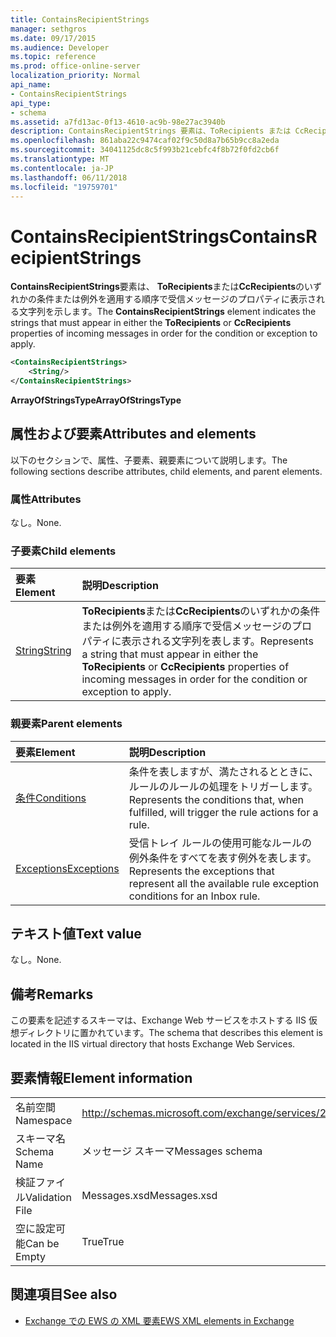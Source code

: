 ```yaml
---
title: ContainsRecipientStrings
manager: sethgros
ms.date: 09/17/2015
ms.audience: Developer
ms.topic: reference
ms.prod: office-online-server
localization_priority: Normal
api_name:
- ContainsRecipientStrings
api_type:
- schema
ms.assetid: a7fd13ac-0f13-4610-ac9b-98e27ac3940b
description: ContainsRecipientStrings 要素は、ToRecipients または CcRecipients のいずれかのプロパティを適用する場合の条件または例外の順序で受信メッセージの [表示する文字列を示します。
ms.openlocfilehash: 861aba22c9474caf02f9c50d8a7b65b9cc8a2eda
ms.sourcegitcommit: 34041125dc8c5f993b21cebfc4f8b72f0fd2cb6f
ms.translationtype: MT
ms.contentlocale: ja-JP
ms.lasthandoff: 06/11/2018
ms.locfileid: "19759701"
---
```

# <a name="containsrecipientstrings"></a><span data-ttu-id="dc94e-103">ContainsRecipientStrings</span><span class="sxs-lookup"><span data-stu-id="dc94e-103">ContainsRecipientStrings</span></span>

<span data-ttu-id="dc94e-104">**ContainsRecipientStrings**要素は、 **ToRecipients**または**CcRecipients**のいずれかの条件または例外を適用する順序で受信メッセージのプロパティに表示される文字列を示します。</span><span class="sxs-lookup"><span data-stu-id="dc94e-104">The **ContainsRecipientStrings** element indicates the strings that must appear in either the **ToRecipients** or **CcRecipients** properties of incoming messages in order for the condition or exception to apply.</span></span> 
  
```XML
<ContainsRecipientStrings>
    <String/>
</ContainsRecipientStrings>
```

 <span data-ttu-id="dc94e-105">**ArrayOfStringsType**</span><span class="sxs-lookup"><span data-stu-id="dc94e-105">**ArrayOfStringsType**</span></span>
## <a name="attributes-and-elements"></a><span data-ttu-id="dc94e-106">属性および要素</span><span class="sxs-lookup"><span data-stu-id="dc94e-106">Attributes and elements</span></span>

<span data-ttu-id="dc94e-107">以下のセクションで、属性、子要素、親要素について説明します。</span><span class="sxs-lookup"><span data-stu-id="dc94e-107">The following sections describe attributes, child elements, and parent elements.</span></span>
  
### <a name="attributes"></a><span data-ttu-id="dc94e-108">属性</span><span class="sxs-lookup"><span data-stu-id="dc94e-108">Attributes</span></span>

<span data-ttu-id="dc94e-109">なし。</span><span class="sxs-lookup"><span data-stu-id="dc94e-109">None.</span></span>
  
### <a name="child-elements"></a><span data-ttu-id="dc94e-110">子要素</span><span class="sxs-lookup"><span data-stu-id="dc94e-110">Child elements</span></span>

|<span data-ttu-id="dc94e-111">**要素**</span><span class="sxs-lookup"><span data-stu-id="dc94e-111">**Element**</span></span>|<span data-ttu-id="dc94e-112">**説明**</span><span class="sxs-lookup"><span data-stu-id="dc94e-112">**Description**</span></span>|
|:-----|:-----|
|[<span data-ttu-id="dc94e-113">String</span><span class="sxs-lookup"><span data-stu-id="dc94e-113">String</span></span>](string.md) <br/> |<span data-ttu-id="dc94e-114">**ToRecipients**または**CcRecipients**のいずれかの条件または例外を適用する順序で受信メッセージのプロパティに表示される文字列を表します。</span><span class="sxs-lookup"><span data-stu-id="dc94e-114">Represents a string that must appear in either the **ToRecipients** or **CcRecipients** properties of incoming messages in order for the condition or exception to apply.</span></span>  <br/> |
   
### <a name="parent-elements"></a><span data-ttu-id="dc94e-115">親要素</span><span class="sxs-lookup"><span data-stu-id="dc94e-115">Parent elements</span></span>

|<span data-ttu-id="dc94e-116">**要素**</span><span class="sxs-lookup"><span data-stu-id="dc94e-116">**Element**</span></span>|<span data-ttu-id="dc94e-117">**説明**</span><span class="sxs-lookup"><span data-stu-id="dc94e-117">**Description**</span></span>|
|:-----|:-----|
|[<span data-ttu-id="dc94e-118">条件</span><span class="sxs-lookup"><span data-stu-id="dc94e-118">Conditions</span></span>](conditions.md) <br/> |<span data-ttu-id="dc94e-119">条件を表しますが、満たされるとときに、ルールのルールの処理をトリガーします。</span><span class="sxs-lookup"><span data-stu-id="dc94e-119">Represents the conditions that, when fulfilled, will trigger the rule actions for a rule.</span></span>  <br/> |
|[<span data-ttu-id="dc94e-120">Exceptions</span><span class="sxs-lookup"><span data-stu-id="dc94e-120">Exceptions</span></span>](exceptions.md) <br/> |<span data-ttu-id="dc94e-121">受信トレイ ルールの使用可能なルールの例外条件をすべてを表す例外を表します。</span><span class="sxs-lookup"><span data-stu-id="dc94e-121">Represents the exceptions that represent all the available rule exception conditions for an Inbox rule.</span></span>  <br/> |
   
## <a name="text-value"></a><span data-ttu-id="dc94e-122">テキスト値</span><span class="sxs-lookup"><span data-stu-id="dc94e-122">Text value</span></span>

<span data-ttu-id="dc94e-123">なし。</span><span class="sxs-lookup"><span data-stu-id="dc94e-123">None.</span></span>
  
## <a name="remarks"></a><span data-ttu-id="dc94e-124">備考</span><span class="sxs-lookup"><span data-stu-id="dc94e-124">Remarks</span></span>

<span data-ttu-id="dc94e-125">この要素を記述するスキーマは、Exchange Web サービスをホストする IIS 仮想ディレクトリに置かれています。</span><span class="sxs-lookup"><span data-stu-id="dc94e-125">The schema that describes this element is located in the IIS virtual directory that hosts Exchange Web Services.</span></span>
  
## <a name="element-information"></a><span data-ttu-id="dc94e-126">要素情報</span><span class="sxs-lookup"><span data-stu-id="dc94e-126">Element information</span></span>

|||
|:-----|:-----|
|<span data-ttu-id="dc94e-127">名前空間</span><span class="sxs-lookup"><span data-stu-id="dc94e-127">Namespace</span></span>  <br/> |http://schemas.microsoft.com/exchange/services/2006/messages  <br/> |
|<span data-ttu-id="dc94e-128">スキーマ名</span><span class="sxs-lookup"><span data-stu-id="dc94e-128">Schema Name</span></span>  <br/> |<span data-ttu-id="dc94e-129">メッセージ スキーマ</span><span class="sxs-lookup"><span data-stu-id="dc94e-129">Messages schema</span></span>  <br/> |
|<span data-ttu-id="dc94e-130">検証ファイル</span><span class="sxs-lookup"><span data-stu-id="dc94e-130">Validation File</span></span>  <br/> |<span data-ttu-id="dc94e-131">Messages.xsd</span><span class="sxs-lookup"><span data-stu-id="dc94e-131">Messages.xsd</span></span>  <br/> |
|<span data-ttu-id="dc94e-132">空に設定可能</span><span class="sxs-lookup"><span data-stu-id="dc94e-132">Can be Empty</span></span>  <br/> |<span data-ttu-id="dc94e-133">True</span><span class="sxs-lookup"><span data-stu-id="dc94e-133">True</span></span>  <br/> |
   
## <a name="see-also"></a><span data-ttu-id="dc94e-134">関連項目</span><span class="sxs-lookup"><span data-stu-id="dc94e-134">See also</span></span>



- [<span data-ttu-id="dc94e-135">Exchange での EWS の XML 要素</span><span class="sxs-lookup"><span data-stu-id="dc94e-135">EWS XML elements in Exchange</span></span>](ews-xml-elements-in-exchange.md)

